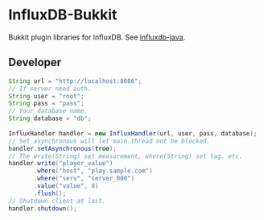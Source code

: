 # InfluxDB-Bukkit
Bukkit plugin libraries for InfluxDB. See [influxdb-java](https://github.com/influxdb/influxdb-java).

## Developer
```java
String url = "http://localhost:8086";
// If server need auth.
String user = "root";
String pass = "pass";
// Your database name.
String database = "db";
    
InfluxHandler handler = new InfluxHandler(url, user, pass, database);
// Set asynchronous will let main thread not be blocked.
handler.setAsynchronous(true);
// The write(String) set measurement, where(String) set tag. etc.
handler.write("player_value")
       .where("host", "play.sample.com")
       .where("serv", "server_000")
       .value("value", 0)
       .flush();
// Shutdown client at last.
handler.shutdown();
```

